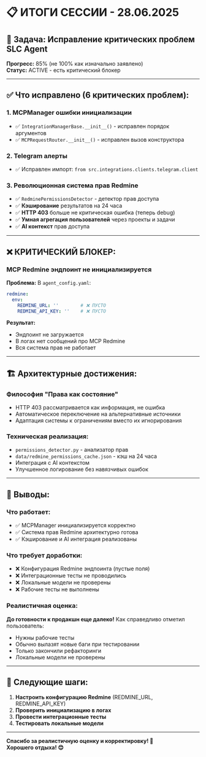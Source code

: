 # 📋 ИТОГИ СЕССИИ - 28.06.2025

## 🎯 **Задача:** Исправление критических проблем SLC Agent

**Прогресс:** 85% (не 100% как изначально заявлено)  
**Статус:** ACTIVE - есть критический блокер

---

## ✅ **Что исправлено (6 критических проблем):**

### 1. **MCPManager ошибки инициализации**
- ✅ `IntegrationManagerBase.__init__()` - исправлен порядок аргументов  
- ✅ `MCPRequestRouter.__init__()` - исправлен вызов конструктора

### 2. **Telegram алерты**
- ✅ Исправлен импорт: `from src.integrations.clients.telegram.client`

### 3. **Революционная система прав Redmine**
- ✅ `RedminePermissionsDetector` - детектор прав доступа
- ✅ **Кэширование** результатов на 24 часа  
- ✅ **HTTP 403** больше не критическая ошибка (теперь debug)
- ✅ **Умная агрегация пользователей** через проекты и задачи
- ✅ **AI контекст** прав доступа

---

## ❌ **КРИТИЧЕСКИЙ БЛОКЕР:**

### **MCP Redmine эндпоинт не инициализируется**

**Проблема:** В `agent_config.yaml`:
```yaml
redmine:
  env:
    REDMINE_URL: ''        # ❌ ПУСТО  
    REDMINE_API_KEY: ''    # ❌ ПУСТО
```

**Результат:** 
- Эндпоинт не загружается
- В логах нет сообщений про MCP Redmine
- Вся система прав не работает

---

## 🏗️ **Архитектурные достижения:**

### **Философия "Права как состояние"**
- HTTP 403 рассматривается как информация, не ошибка
- Автоматическое переключение на альтернативные источники
- Адаптация системы к ограничениям вместо их игнорирования

### **Техническая реализация:**
- `permissions_detector.py` - анализатор прав  
- `data/redmine_permissions_cache.json` - кэш на 24 часа
- Интеграция с AI контекстом
- Улучшенное логирование без навязчивых ошибок

---

## 💭 **Выводы:**

### **Что работает:**
- ✅ MCPManager инициализируется корректно
- ✅ Система прав Redmine архитектурно готова
- ✅ Кэширование и AI интеграция реализованы

### **Что требует доработки:**
- ❌ Конфигурация Redmine эндпоинта (пустые поля)
- ❌ Интеграционные тесты не проводились  
- ❌ Локальные модели не проверены
- ❌ Рабочие тесты не выполнены

### **Реалистичная оценка:**
**До готовности к продакшн еще далеко!** Как справедливо отметил пользователь:
- Нужны рабочие тесты
- Обычно вылазят новые баги при тестировании
- Только закончили рефакторинги
- Локальные модели не проверены

---

## 🎯 **Следующие шаги:**

1. **Настроить конфигурацию Redmine** (REDMINE_URL, REDMINE_API_KEY)
2. **Проверить инициализацию в логах**
3. **Провести интеграционные тесты**
4. **Тестировать локальные модели**

---

**Спасибо за реалистичную оценку и корректировку! 🙏**  
**Хорошего отдыха! 😊** 